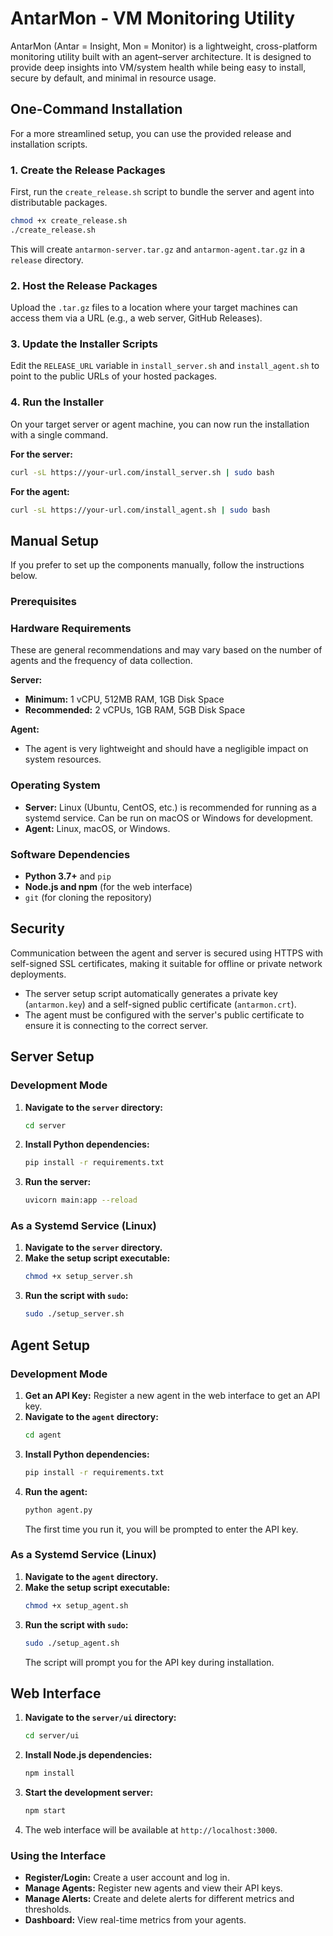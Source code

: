 # AntarMon - VM Monitoring Utility

AntarMon (Antar = Insight, Mon = Monitor) is a lightweight, cross-platform monitoring utility built with an agent–server architecture. It is designed to provide deep insights into VM/system health while being easy to install, secure by default, and minimal in resource usage.

## One-Command Installation

For a more streamlined setup, you can use the provided release and installation scripts.

### 1. Create the Release Packages

First, run the `create_release.sh` script to bundle the server and agent into distributable packages.

```bash
chmod +x create_release.sh
./create_release.sh
```

This will create `antarmon-server.tar.gz` and `antarmon-agent.tar.gz` in a `release` directory.

### 2. Host the Release Packages

Upload the `.tar.gz` files to a location where your target machines can access them via a URL (e.g., a web server, GitHub Releases).

### 3. Update the Installer Scripts

Edit the `RELEASE_URL` variable in `install_server.sh` and `install_agent.sh` to point to the public URLs of your hosted packages.

### 4. Run the Installer

On your target server or agent machine, you can now run the installation with a single command.

**For the server:**
```bash
curl -sL https://your-url.com/install_server.sh | sudo bash
```

**For the agent:**
```bash
curl -sL https://your-url.com/install_agent.sh | sudo bash
```

## Manual Setup

If you prefer to set up the components manually, follow the instructions below.

### Prerequisites

### Hardware Requirements

These are general recommendations and may vary based on the number of agents and the frequency of data collection.

**Server:**
-   **Minimum:** 1 vCPU, 512MB RAM, 1GB Disk Space
-   **Recommended:** 2 vCPUs, 1GB RAM, 5GB Disk Space

**Agent:**
-   The agent is very lightweight and should have a negligible impact on system resources.

### Operating System

-   **Server:** Linux (Ubuntu, CentOS, etc.) is recommended for running as a systemd service. Can be run on macOS or Windows for development.
-   **Agent:** Linux, macOS, or Windows.

### Software Dependencies

-   **Python 3.7+** and `pip`
-   **Node.js and npm** (for the web interface)
-   `git` (for cloning the repository)

## Security

Communication between the agent and server is secured using HTTPS with self-signed SSL certificates, making it suitable for offline or private network deployments.

-   The server setup script automatically generates a private key (`antarmon.key`) and a self-signed public certificate (`antarmon.crt`).
-   The agent must be configured with the server's public certificate to ensure it is connecting to the correct server.

## Server Setup

### Development Mode

1.  **Navigate to the `server` directory:**
    ```bash
    cd server
    ```
2.  **Install Python dependencies:**
    ```bash
    pip install -r requirements.txt
    ```
3.  **Run the server:**
    ```bash
    uvicorn main:app --reload
    ```

### As a Systemd Service (Linux)

1.  **Navigate to the `server` directory.**
2.  **Make the setup script executable:**
    ```bash
    chmod +x setup_server.sh
    ```
3.  **Run the script with `sudo`:**
    ```bash
    sudo ./setup_server.sh
    ```

## Agent Setup

### Development Mode

1.  **Get an API Key:** Register a new agent in the web interface to get an API key.
2.  **Navigate to the `agent` directory:**
    ```bash
    cd agent
    ```
3.  **Install Python dependencies:**
    ```bash
    pip install -r requirements.txt
    ```
4.  **Run the agent:**
    ```bash
    python agent.py
    ```
    The first time you run it, you will be prompted to enter the API key.

### As a Systemd Service (Linux)

1.  **Navigate to the `agent` directory.**
2.  **Make the setup script executable:**
    ```bash
    chmod +x setup_agent.sh
    ```
3.  **Run the script with `sudo`:**
    ```bash
    sudo ./setup_agent.sh
    ```
    The script will prompt you for the API key during installation.

## Web Interface

1.  **Navigate to the `server/ui` directory:**
    ```bash
    cd server/ui
    ```
2.  **Install Node.js dependencies:**
    ```bash
    npm install
    ```
3.  **Start the development server:**
    ```bash
    npm start
    ```
4.  The web interface will be available at `http://localhost:3000`.

### Using the Interface

-   **Register/Login:** Create a user account and log in.
-   **Manage Agents:** Register new agents and view their API keys.
-   **Manage Alerts:** Create and delete alerts for different metrics and thresholds.
-   **Dashboard:** View real-time metrics from your agents.
